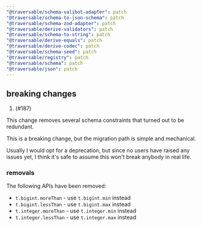 ```yaml
---
"@traversable/schema-valibot-adapter": patch
"@traversable/schema-to-json-schema": patch
"@traversable/schema-zod-adapter": patch
"@traversable/derive-validators": patch
"@traversable/schema-to-string": patch
"@traversable/derive-equals": patch
"@traversable/derive-codec": patch
"@traversable/schema-seed": patch
"@traversable/registry": patch
"@traversable/schema": patch
"@traversable/json": patch
---
```


## breaking changes

1. (#187)

This change removes several schema constraints that turned out to be redundant.

This is a breaking change, but the migration path is simple and mechanical.

Usually I would opt for a deprecation, but since no users have raised any issues yet, I think it's safe to assume this won't
break anybody in real life.

### removals

The following APIs have been removed:

- `t.bigint.moreThan` - use `t.bigint.min` instead
- `t.bigint.lessThan` - use `t.bigint.max` instead
- `t.integer.moreThan` - use `t.integer.min` instead
- `t.integer.lessThan` - use `t.integer.max` instead
